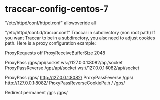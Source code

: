 # traccar-config-centos-7

"/etc/httpd/conf/httpd.conf"
allowoveride all

"/etc/httpd/conf.d/traccar.conf"
Traccar in subdirectory (non root path)
If you want Traccar to be in a subdirectory, you also need to adjust cookies path. Here is a proxy configuration example:

ProxyRequests off
ProxyReceiveBufferSize 2048

ProxyPass /gps/api/socket ws://127.0.0.1:8082/api/socket
ProxyPassReverse /gps/api/socket ws://127.0.0.1:8082/api/socket

ProxyPass /gps/ http://127.0.0.1:8082/
ProxyPassReverse /gps/ http://127.0.0.1:8082/
ProxyPassReverseCookiePath / /gps/

Redirect permanent /gps /gps/
